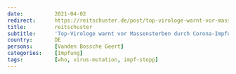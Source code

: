 ```yaml
---
date:          2021-04-02
redirect:      https://reitschuster.de/post/top-virologe-warnt-vor-massensterben-durch-corona-impfungen/
title:         reitschuster
subtitle:      'Top-Virologe warnt vor Massensterben durch Corona-Impfungen'
country:       DE
persons:       [Vanden Bossche Geert]
categories:    [Impfung]
tags:          [who, virus-mutation, impf-stopp]
---
```

